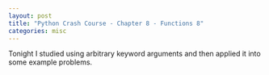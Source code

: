 ```yaml
---
layout: post
title: "Python Crash Course - Chapter 8 - Functions 8"
categories: misc
---
```


Tonight I studied using arbitrary keyword arguments and then applied it into some example problems.